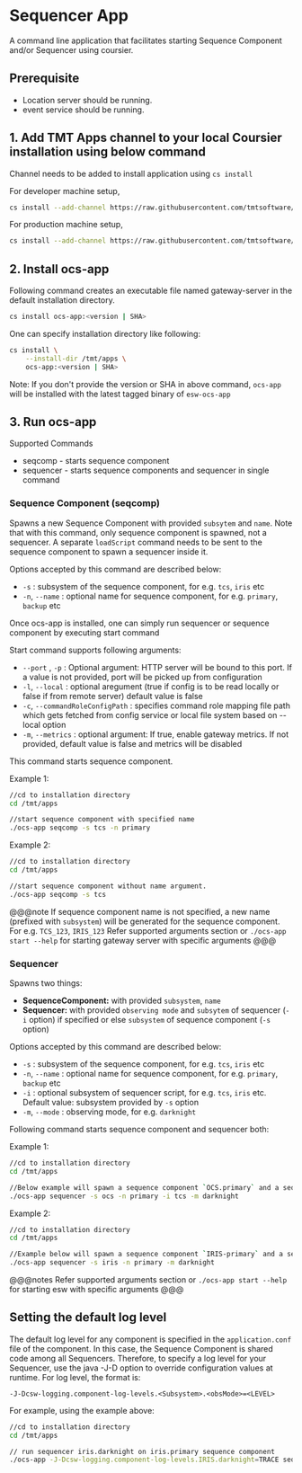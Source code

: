 # Sequencer App

A command line application that facilitates starting Sequence Component and/or Sequencer using coursier.

## Prerequisite

- Location server should be running.
- event service should be running.

## 1. Add TMT Apps channel to your local Coursier installation using below command

Channel needs to be added to install application using `cs install`

For developer machine setup,

```bash
cs install --add-channel https://raw.githubusercontent.com/tmtsoftware/osw-apps/master/apps.json
```

For production machine setup,

```bash
cs install --add-channel https://raw.githubusercontent.com/tmtsoftware/osw-apps/master/apps.prod.json
```

## 2. Install ocs-app

Following command creates an executable file named gateway-server in the default installation directory.

```bash
cs install ocs-app:<version | SHA>
```

One can specify installation directory like following:

```bash
cs install \
    --install-dir /tmt/apps \
    ocs-app:<version | SHA>
```
Note: If you don't provide the version or SHA in above command, `ocs-app` will be installed with the latest tagged binary of `esw-ocs-app`

## 3. Run ocs-app

Supported Commands

* seqcomp - starts sequence component
* sequencer - starts sequence components and sequencer in single command

### Sequence Component (seqcomp)

Spawns a new Sequence Component with provided `subsytem` and `name`.
Note that with this command, only sequence component is spawned, not a sequencer.
A separate `loadScript` command needs to be sent to the sequence component to spawn a sequencer inside it.

Options accepted by this command are described below:

 * `-s` : subsystem of the sequence component, for e.g. `tcs`, `iris` etc
 * `-n`, `--name` : optional name for sequence component, for e.g. `primary`, `backup` etc

Once ocs-app is installed, one can simply run sequencer or sequence component by executing start command

Start command supports following arguments:

 * `--port` , `-p` : Optional argument: HTTP server will be bound to this port. If a value is not provided, port will be picked up from configuration
 * `-l`, `--local` : optional aregument (true if config is to be read locally or false if from remote server) default value is false
 * `-c`, `--commandRoleConfigPath` : specifies command role mapping file path which gets fetched from config service or local file system based on --local option
 * `-m`, `--metrics` : optional argument: If true, enable gateway metrics. If not provided, default value is false and metrics will be disabled


This command starts sequence component.

Example 1:
```bash
//cd to installation directory
cd /tmt/apps

//start sequence component with specified name
./ocs-app seqcomp -s tcs -n primary
```


Example 2:
```bash
//cd to installation directory
cd /tmt/apps

//start sequence component without name argument.
./ocs-app seqcomp -s tcs
```

@@@note
If sequence component name is not specified, a new name (prefixed with `subsystem`) will be generated for the sequence component.
For e.g. `TCS_123`, `IRIS_123`
Refer supported arguments section or `./ocs-app start --help` for starting gateway server with specific arguments
@@@

### Sequencer

Spawns two things:

* **SequenceComponent:** with provided `subsystem`, `name`
* **Sequencer:** with provided `observing mode` and
`subsytem` of sequencer (`-i` option) if specified or else `subsystem` of sequence component (`-s` option)


Options accepted by this command are described below:

 * `-s` : subsystem of the sequence component, for e.g. `tcs`, `iris` etc
 * `-n`, `--name` : optional name for sequence component, for e.g. `primary`, `backup` etc
 * `-i` : optional subsystem of sequencer script, for e.g. `tcs`, `iris` etc. Default value: subsystem provided by `-s` option
 * `-m`, `--mode` : observing mode, for e.g. `darknight`

Following command starts sequence component and sequencer both:

Example 1:
```bash
//cd to installation directory
cd /tmt/apps

//Below example will spawn a sequence component `OCS.primary` and a sequencer `TCS.darknight` in it.
./ocs-app sequencer -s ocs -n primary -i tcs -m darknight
```

Example 2:
```bash
//cd to installation directory
cd /tmt/apps

//Example below will spawn a sequence component `IRIS-primary` and a sequencer `IRIS-darknight` in it.
./ocs-app sequencer -s iris -n primary -m darknight

```

@@@notes
Refer supported arguments section or `./ocs-app start --help` for starting esw  with specific arguments
@@@

## Setting the default log level
The default log level for any component is specified in the `application.conf` file of the component.  In this case,
the Sequence Component is shared code among all Sequencers.  Therefore, to specify a log level for your Sequencer,
use the java -J-D option to override configuration values at runtime.  For log level, the format is:

```
-J-Dcsw-logging.component-log-levels.<Subsystem>.<obsMode>=<LEVEL>
```

For example, using the example above:

```bash
//cd to installation directory
cd /tmt/apps

// run sequencer iris.darknight on iris.primary sequence component
./ocs-app -J-Dcsw-logging.component-log-levels.IRIS.darknight=TRACE sequencer -s iris -n primary -m darknight
```
